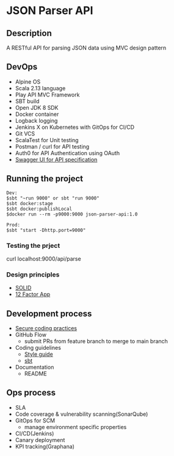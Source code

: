 # JSON Parser API

## Description
A RESTful API for parsing JSON data using MVC design pattern

## DevOps
- Alpine OS
- Scala 2.13 language
- Play API MVC Framework
- SBT build
- Open JDK 8 SDK
- Docker container
- Logback logging
- Jenkins X on Kubernetes with GitOps for CI/CD
- Git VCS
- ScalaTest for Unit testing
- Postman / curl for API testing
- Auth0 for API Authentication using OAuth
- [Swagger UI for API specification](http://localhost:9000/docs/swagger-ui/index.html?url=/assets/swagger.json)


## Running the project
```
Dev:
$sbt "~run 9000" or sbt "run 9000"
$sbt docker:stage
$sbt docker:publishLocal
$docker run --rm -p9000:9000 json-parser-api:1.0

Prod:
$sbt "start -Dhttp.port=9000"
```

### Testing the prject
curl localhost:9000/api/parse

### Design principles
 - [SOLID](https://en.wikipedia.org/wiki/SOLID)
 - [12 Factor App](https://12factor.net)

## Development process
- [Secure coding practices](https://owasp.org/www-project-secure-coding-practices-quick-reference-guide/migrated_content)
- GitHub Flow
    - submit PRs from feature branch to merge to main branch
- Coding guidelines
    - [Style guide](https://docs.scala-lang.org/style/)
    - [sbt](https://www.scala-sbt.org/1.x/docs/Coding-Guideline.html)
- Documentation
    - README

## Ops process
- SLA
- Code coverage & vulnerability scanning(SonarQube)
- GitOps for SCM
    - manage environment specific properties
 - CI/CD(Jenkins)
 - Canary deployment
 - KPI tracking(Graphana)
 